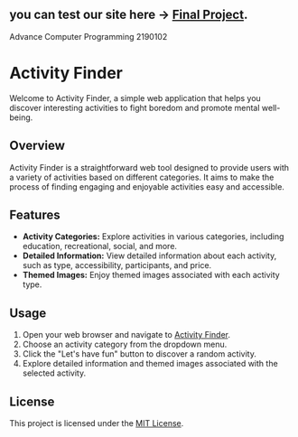 ## you can test our site here -> [Final Project](https://qwenty228.github.io/Final_Project/).
Advance Computer Programming 2190102

# Activity Finder

Welcome to Activity Finder, a simple web application that helps you discover interesting activities to fight boredom and promote mental well-being.

## Overview

Activity Finder is a straightforward web tool designed to provide users with a variety of activities based on different categories. It aims to make the process of finding engaging and enjoyable activities easy and accessible.

## Features

- **Activity Categories:** Explore activities in various categories, including education, recreational, social, and more.
- **Detailed Information:** View detailed information about each activity, such as type, accessibility, participants, and price.
- **Themed Images:** Enjoy themed images associated with each activity type.

## Usage

1. Open your web browser and navigate to [Activity Finder](https://qwenty228.github.io/Final_Project/).
2. Choose an activity category from the dropdown menu.
3. Click the "Let's have fun" button to discover a random activity.
4. Explore detailed information and themed images associated with the selected activity.


## License

This project is licensed under the [MIT License](LICENSE).
